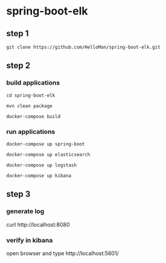 # spring-boot-elk

## step 1 
`git clone https://github.com/HelloMan/spring-boot-elk.git`

## step 2

### build applications
`cd spring-boot-elk`

`mvn clean package`

`docker-compose build`

### run applications
`docker-compose up spring-boot`

`docker-compose up elasticsearch`

`docker-compose up logstash`

`docker-compose up kibana`

## step 3 
### generate log 
curl http://localhost:8080

### verify in kibana 
open browser and type   http://localhost:5601/



